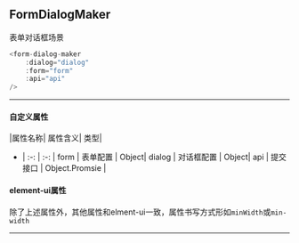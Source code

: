 

## FormDialogMaker

表单对话框场景

```javascript
<form-dialog-maker 
    :dialog="dialog"
    :form="form"
    :api="api" 
/>
```
----

#### 自定义属性
|属性名称| 属性含义| 类型|
- | :-: | :-: | 
form | 表单配置 |  Object|
dialog | 对话框配置 | Object|
api | 提交接口 | Object.Promsie |

#### element-ui属性

除了上述属性外，其他属性和elment-ui一致，属性书写方式形如`minWidth`或`min-width`


----